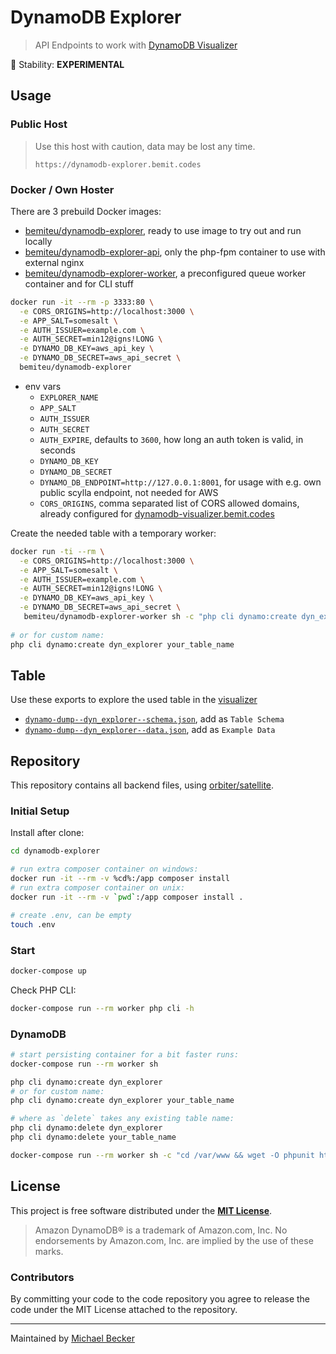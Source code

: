 # DynamoDB Explorer

> API Endpoints to work with [DynamoDB Visualizer](https://dynamodb-visualizer.bemit.codes/)

🚧 Stability: **EXPERIMENTAL**

## Usage

### Public Host

> Use this host with caution, data may be lost any time.
>
> `https://dynamodb-explorer.bemit.codes`

### Docker / Own Hoster

There are 3 prebuild Docker images:

- [bemiteu/dynamodb-explorer](https://hub.docker.com/r/bemiteu/dynamodb-explorer), ready to use image to try out and run locally
- [bemiteu/dynamodb-explorer-api](https://hub.docker.com/r/bemiteu/dynamodb-explorer-api), only the php-fpm container to use with external nginx
- [bemiteu/dynamodb-explorer-worker](https://hub.docker.com/r/bemiteu/dynamodb-explorer-worker), a preconfigured queue worker container and for CLI stuff

```bash
docker run -it --rm -p 3333:80 \
  -e CORS_ORIGINS=http://localhost:3000 \
  -e APP_SALT=somesalt \
  -e AUTH_ISSUER=example.com \
  -e AUTH_SECRET=min12@igns!LONG \
  -e DYNAMO_DB_KEY=aws_api_key \
  -e DYNAMO_DB_SECRET=aws_api_secret \
  bemiteu/dynamodb-explorer
```

- env vars
    - `EXPLORER_NAME`
    - `APP_SALT`
    - `AUTH_ISSUER`
    - `AUTH_SECRET`
    - `AUTH_EXPIRE`, defaults to `3600`, how long an auth token is valid, in seconds
    - `DYNAMO_DB_KEY`
    - `DYNAMO_DB_SECRET`
    - `DYNAMO_DB_ENDPOINT=http://127.0.0.1:8001`, for usage with e.g. own public scylla endpoint, not needed for AWS
    - `CORS_ORIGINS`, comma separated list of CORS allowed domains, already configured for [dynamodb-visualizer.bemit.codes](https://dynamodb-visualizer.bemit.codes)

Create the needed table with a temporary worker:

```bash
docker run -ti --rm \
  -e CORS_ORIGINS=http://localhost:3000 \
  -e APP_SALT=somesalt \
  -e AUTH_ISSUER=example.com \
  -e AUTH_SECRET=min12@igns!LONG \
  -e DYNAMO_DB_KEY=aws_api_key \
  -e DYNAMO_DB_SECRET=aws_api_secret \
   bemiteu/dynamodb-explorer-worker sh -c "php cli dynamo:create dyn_explorer"
   
# or for custom name:
php cli dynamo:create dyn_explorer your_table_name
```

## Table

Use these exports to explore the used table in the [visualizer](https://dynamodb-visualizer.bemit.codes/)

- [`dynamo-dump--dyn_explorer--schema.json`](./dynamo-dump--dyn_explorer--schema.json), add as `Table Schema`
- [`dynamo-dump--dyn_explorer--data.json`](./dynamo-dump--dyn_explorer--data.json), add as `Example Data`

## Repository

This repository contains all backend files, using [orbiter/satellite](https://github.com/bemit/satellite-app).

### Initial Setup

Install after clone:

```bash
cd dynamodb-explorer

# run extra composer container on windows:
docker run -it --rm -v %cd%:/app composer install
# run extra composer container on unix:
docker run -it --rm -v `pwd`:/app composer install .

# create .env, can be empty
touch .env
```

### Start

```bash
docker-compose up
```

Check PHP CLI:

```bash
docker-compose run --rm worker php cli -h
```

### DynamoDB

```bash
# start persisting container for a bit faster runs:
docker-compose run --rm worker sh

php cli dynamo:create dyn_explorer
# or for custom name:
php cli dynamo:create dyn_explorer your_table_name

# where as `delete` takes any existing table name:
php cli dynamo:delete dyn_explorer
php cli dynamo:delete your_table_name

docker-compose run --rm worker sh -c "cd /var/www && wget -O phpunit https://phar.phpunit.de/phpunit-9.phar && chmod +x phpunit && cd html && /var/www/phpunit --testdox tests"
```

## License

This project is free software distributed under the [**MIT License**](LICENSE).

> Amazon DynamoDB® is a trademark of Amazon.com, Inc. No endorsements by Amazon.com, Inc. are implied by the use of these marks.

### Contributors

By committing your code to the code repository you agree to release the code under the MIT License attached to the repository.

***

Maintained by [Michael Becker](https://mlbr.xyz)
